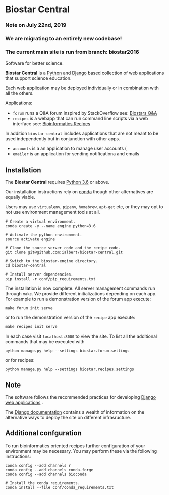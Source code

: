 # Biostar Central


### Note on July 22nd, 2019
### We are migrating to an entirely new codebase!
### The current main site is run from branch: biostar2016

Software for better science.

**Biostar Central** is a [Python][python] and [Django][django] based collection of web applications that support science education.

Each web application may be deployed individually or in combination with all the others.

Applications:

- `forum` runs a Q&A forum inspired by StackOverflow see: [Biostars Q&A][biostars]
- `recipes` is a webapp that can run command line scripts via a web interface see: [Bioinformatics Recipes][recipes]

In addition `biostar-central` includes applications that are not meant to be used independently but in conjunction with other apps.

- `accounts` is a an application to manage user accounts (
- `emailer` is an application for sending notificationa and emails


[python]: https://www.python.org/
[django]: https://www.djangoproject.com/
[biostars]: https://www.biostars.org
[recipes]: https://www.bioinformatics.recipes
[handbook]: https://www.biostarhandbook.com
[conda]: https://conda.io/docs/

## Installation

The **Biostar Central**  requires [Python 3.6][python] or above.

Our installation instructions rely on [conda][conda] though other alternatives are equally viable.

Users may use `virtualenv`, `pipenv`, `homebrew`, `apt-get` etc, or they may opt to not use environment management tools at all.

    # Create a virtual environment.
    conda create -y --name engine python=3.6
    
    # Activate the python environment.
    source activate engine

    # Clone the source server code and the recipe code.
    git clone git@github.com:ialbert/biostar-central.git

    # Switch to the biostar-engine directory.
    cd biostar-central

    # Install server dependencies.
    pip install -r conf/pip_requirements.txt

The installation is now complete. All server management commands run through `make`. We provide different initializations depending on each app. For example to run a demonstration version of the forum app execute:

    make forum init serve

or to run the demonstration version of the  `recipe` app execute:

    make recipes init serve

In each case visit `localhost:8000` to view the site. To list all the additional commands that may be executed with


    python manage.py help --settings biostar.forum.settings

or for recipes:

    python manage.py help --settings biostar.recipes.settings

## Note

The software follows the recommended practices for developing [Django web applications][django] .

The [Django documentation][django] contains a wealth of information on the alternative ways to deploy the site on different infrasructure.


##  Additional confguration

To run bioinformatics oriented recipes further configuration of your environment may be necessary. You may perform these via the following instructions:

    conda config --add channels r
    conda config --add channels conda-forge
    conda config --add channels bioconda

    # Install the conda requirements.
    conda install --file conf/conda_requirements.txt

